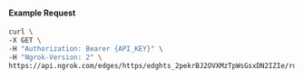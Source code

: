 <!-- Code generated for API Clients. DO NOT EDIT. -->

#### Example Request

```bash
curl \
-X GET \
-H "Authorization: Bearer {API_KEY}" \
-H "Ngrok-Version: 2" \
https://api.ngrok.com/edges/https/edghts_2pekrBJ2OVXMzTpWsGsxDN2IZIe/routes/edghtsrt_2pekrBPUyAqdYVEjBW9MLgEOpXn/backend
```
